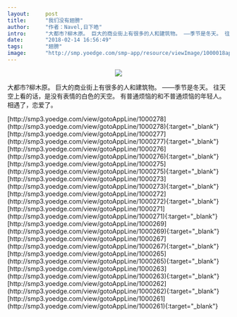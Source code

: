 ```yaml
---
layout:     post
title:      "我们没有翅膀"
author:     "作者：Navel,日下皓"
intro:      "大都市?柳木原。 巨大的商业街上有很多的人和建筑物。 ——季节是冬天。 往天空上看的话，是没有表情的白色的天空。 有普通烦恼的和不普通烦恼的年轻人。相遇了，恋爱了。"
date:       "2018-02-14 16:56:49"
tags:       "翅膀"
image:      "http://smp.yoedge.com/smp-app/resource/viewImage/1000018appline.png"
---
```

<div style="text-align: center">
<p><img src="http://smp.yoedge.com/smp-app/resource/viewImage/1000018appline.png"/></p>
</div>
<p class="post-meta">
<span>大都市?柳木原。 巨大的商业街上有很多的人和建筑物。 ——季节是冬天。 往天空上看的话，是没有表情的白色的天空。 有普通烦恼的和不普通烦恼的年轻人。相遇了，恋爱了。</span>
</p>
[http://smp3.yoedge.com/view/gotoAppLine/1000278](http://smp3.yoedge.com/view/gotoAppLine/1000278){:target="_blank"}
[http://smp3.yoedge.com/view/gotoAppLine/1000277](http://smp3.yoedge.com/view/gotoAppLine/1000277){:target="_blank"}
[http://smp3.yoedge.com/view/gotoAppLine/1000276](http://smp3.yoedge.com/view/gotoAppLine/1000276){:target="_blank"}
[http://smp3.yoedge.com/view/gotoAppLine/1000275](http://smp3.yoedge.com/view/gotoAppLine/1000275){:target="_blank"}
[http://smp3.yoedge.com/view/gotoAppLine/1000273](http://smp3.yoedge.com/view/gotoAppLine/1000273){:target="_blank"}
[http://smp3.yoedge.com/view/gotoAppLine/1000272](http://smp3.yoedge.com/view/gotoAppLine/1000272){:target="_blank"}
[http://smp3.yoedge.com/view/gotoAppLine/1000271](http://smp3.yoedge.com/view/gotoAppLine/1000271){:target="_blank"}
[http://smp3.yoedge.com/view/gotoAppLine/1000269](http://smp3.yoedge.com/view/gotoAppLine/1000269){:target="_blank"}
[http://smp3.yoedge.com/view/gotoAppLine/1000267](http://smp3.yoedge.com/view/gotoAppLine/1000267){:target="_blank"}
[http://smp3.yoedge.com/view/gotoAppLine/1000265](http://smp3.yoedge.com/view/gotoAppLine/1000265){:target="_blank"}
[http://smp3.yoedge.com/view/gotoAppLine/1000263](http://smp3.yoedge.com/view/gotoAppLine/1000263){:target="_blank"}
[http://smp3.yoedge.com/view/gotoAppLine/1000262](http://smp3.yoedge.com/view/gotoAppLine/1000262){:target="_blank"}
[http://smp3.yoedge.com/view/gotoAppLine/1000261](http://smp3.yoedge.com/view/gotoAppLine/1000261){:target="_blank"}


